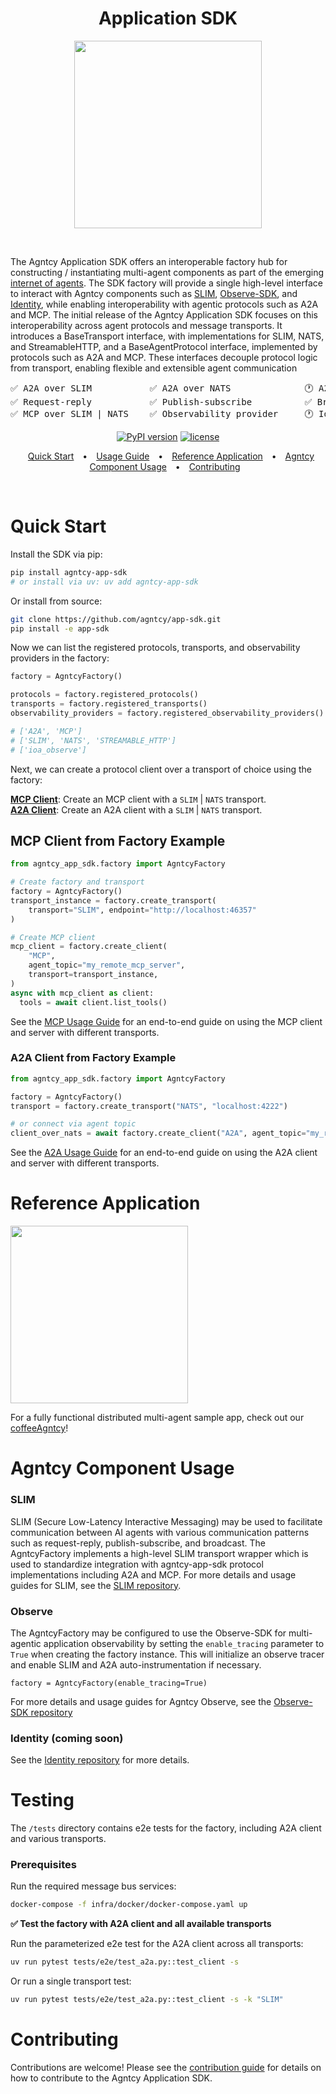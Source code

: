 <div align='center'>

<h1>
  Application SDK
</h1>

<a href="https://agntcy.org">
  <picture>
    <source media="(prefers-color-scheme: dark)" srcset="assets/_logo-Agntcy_White@2x.png" width="300">
    <img alt="" src="assets/_logo-Agntcy_FullColor@2x.png" width="300">
  </picture>
</a>

&nbsp;

</div>

The Agntcy Application SDK offers an interoperable factory hub for constructing / instantiating multi-agent components as part of the emerging [internet of agents](https://outshift.cisco.com/the-internet-of-agents). The SDK factory will provide a single high-level interface to interact with Agntcy components such as [SLIM](https://github.com/agntcy/slim), [Observe-SDK](https://github.com/agntcy/observe/tree/main), and [Identity](https://github.com/agntcy/identity/tree/main), while enabling interoperability with agentic protocols such as A2A and MCP. The initial release of the Agntcy Application SDK focuses on this interoperability across agent protocols and message transports. It introduces a BaseTransport interface, with implementations for SLIM, NATS, and StreamableHTTP, and a BaseAgentProtocol interface, implemented by protocols such as A2A and MCP. These interfaces decouple protocol logic from transport, enabling flexible and extensible agent communication

<div align='center'>
  
<pre>
✅ A2A over SLIM           ✅ A2A over NATS              🕐 A2A over MQTT             
✅ Request-reply           ✅ Publish-subscribe          ✅ Broadcast                 
✅ MCP over SLIM | NATS    ✅ Observability provider     🕐 Identity provider         
</pre>

<div align='center'>

[![PyPI version](https://img.shields.io/pypi/v/agntcy-app-sdk.svg)](https://pypi.org/project/agntcy-app-sdk/)
[![license](https://img.shields.io/badge/License-Apache%202.0-blue.svg)](https://github.com/agntcy/app-sdk/LICENSE)

</div>
</div>
<div align="center">
  <div style="text-align: center;">
    <a target="_blank" href="#quick-start" style="margin: 0 10px;">Quick Start</a> •
    <a target="_blank" href="docs/USAGE_GUIDE.md" style="margin: 0 10px;">Usage Guide</a> •
    <a target="_blank" href="#reference-application" style="margin: 0 10px;">Reference Application</a> •
    <a target="_blank" href="#agntcy-component-usage" style="margin: 0 10px;">Agntcy Component Usage</a> •
    <a target="_blank" href="#contributing" style="margin: 0 10px;">Contributing</a>
  </div>
</div>

&nbsp;

# Quick Start

Install the SDK via pip:

```bash
pip install agntcy-app-sdk
# or install via uv: uv add agntcy-app-sdk
```

Or install from source:

```bash
git clone https://github.com/agntcy/app-sdk.git
pip install -e app-sdk
```

Now we can list the registered protocols, transports, and observability providers in the factory:

```python
factory = AgntcyFactory()

protocols = factory.registered_protocols()
transports = factory.registered_transports()
observability_providers = factory.registered_observability_providers()

# ['A2A', 'MCP']
# ['SLIM', 'NATS', 'STREAMABLE_HTTP']
# ['ioa_observe']
```

Next, we can create a protocol client over a transport of choice using the factory:

[**MCP Client**](#mcp-client-from-factory-example): Create an MCP client with a `SLIM` | `NATS` transport.  
[**A2A Client**](#a2a-client-from-factory-example): Create an A2A client with a `SLIM` | `NATS` transport.

## MCP Client from Factory Example

```python
from agntcy_app_sdk.factory import AgntcyFactory

# Create factory and transport
factory = AgntcyFactory()
transport_instance = factory.create_transport(
    transport="SLIM", endpoint="http://localhost:46357"
)

# Create MCP client
mcp_client = factory.create_client(
    "MCP",
    agent_topic="my_remote_mcp_server",
    transport=transport_instance,
)
async with mcp_client as client:
  tools = await client.list_tools()
```

See the [MCP Usage Guide](docs/MCP_USAGE_GUIDE.md) for an end-to-end guide on using the MCP client and server with different transports.

### A2A Client from Factory Example

```python
from agntcy_app_sdk.factory import AgntcyFactory

factory = AgntcyFactory()
transport = factory.create_transport("NATS", "localhost:4222")

# or connect via agent topic
client_over_nats = await factory.create_client("A2A", agent_topic="my_remote_a2a_server", transport=transport)
```

See the [A2A Usage Guide](docs/A2A_USAGE_GUIDE.md) for an end-to-end guide on using the A2A client and server with different transports.

# Reference Application

<a href="https://github.com/agntcy/coffeeAgntcy">
  <img alt="" src="assets/coffee_agntcy.png" width="284">
</a>

For a fully functional distributed multi-agent sample app, check out our [coffeeAgntcy](https://github.com/agntcy/coffeeAgntcy)!

# Agntcy Component Usage

### SLIM

SLIM (Secure Low-Latency Interactive Messaging) may be used to facilitate communication between AI agents with various communication patterns such as request-reply, publish-subscribe, and broadcast. The AgntcyFactory implements a high-level SLIM transport wrapper which is used to standardize integration with agntcy-app-sdk protocol implementations including A2A and MCP. For more details and usage guides for SLIM, see the [SLIM repository](https://github.com/agntcy/slim).

### Observe

The AgntcyFactory may be configured to use the Observe-SDK for multi-agentic application observability by setting the `enable_tracing` parameter to `True` when creating the factory instance. This will initialize an observe tracer and enable SLIM and A2A auto-instrumentation if necessary.

```
factory = AgntcyFactory(enable_tracing=True)
```

For more details and usage guides for Agntcy Observe, see the [Observe-SDK repository](https://github.com/agntcy/observe/tree/main)

### Identity (coming soon)

See the [Identity repository](https://github.com/agntcy/identity/tree/main) for more details.

# Testing

The `/tests` directory contains e2e tests for the factory, including A2A client and various transports.

### Prerequisites

Run the required message bus services:

```bash
docker-compose -f infra/docker/docker-compose.yaml up
```

**✅ Test the factory with A2A client and all available transports**

Run the parameterized e2e test for the A2A client across all transports:

```bash
uv run pytest tests/e2e/test_a2a.py::test_client -s
```

Or run a single transport test:

```bash
uv run pytest tests/e2e/test_a2a.py::test_client -s -k "SLIM"
```

# Contributing

Contributions are welcome! Please see the [contribution guide](CONTRIBUTING.md) for details on how to contribute to the Agntcy Application SDK.